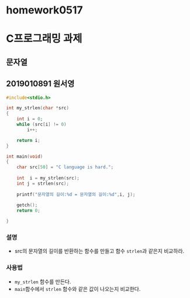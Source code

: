 # homework0517

# C프로그래밍 과제
## 문자열

## 2019010891 원서영
```C
#include<stdio.h>

int my_strlen(char *src)
{
	int i = 0;
	while (src[i] != 0)
		i++;

	return i;
}

int main(void)
{
	char src[50] = "C language is hard.";
	
	int  i = my_strlen(src);
	int j = strlen(src);
	
	printf("문자열의 길이:%d = 문자열의 길이:%d",i, j);
	
	getch();
	return 0;

}
```
### 설명
* src의 문자열의 길이를 반환하는 함수를 만들고
함수 `strlen`과 같은지 비교하라.

### 사용법 
* `my_strlen` 함수를 만든다.
* `main`함수에서 `strlen` 함수와 같은 값이 나오는지 비교한다.
